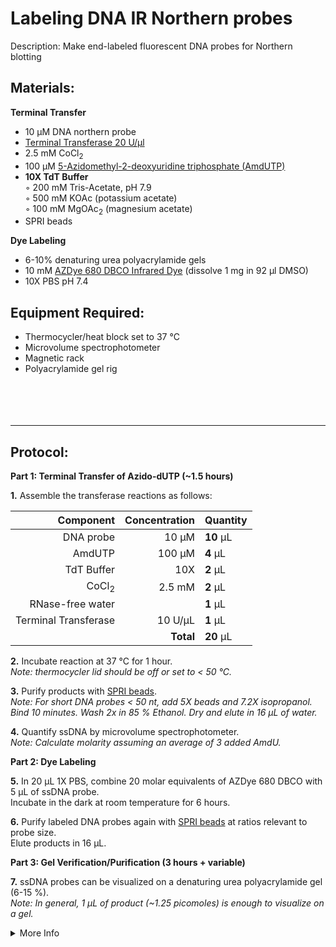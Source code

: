 Labeling DNA IR Northern probes
================================================================================
Description: Make end-labeled fluorescent DNA probes for Northern blotting

Materials:
--------------------------------------------------------------------------------
  **Terminal Transfer**  
  * 10 µM DNA northern probe
  * [Terminal Transferase 20 U/µl](https://www.neb.com/products/m0315-terminal-transferase)
  * 2.5 mM CoCl<sub>2</sub>
  * 100 µM [5-Azidomethyl-2-deoxyuridine triphosphate (AmdUTP)](https://www.jenabioscience.com/click-chemistry/click-reagents-by-chemistry/azide-reagents/nucleotides/uridines/clk-084-5-azidomethyl-dutp)
  * **10X TdT Buffer**  
    ◦ 200 mM Tris-Acetate, pH 7.9  
    ◦ 500 mM KOAc (potassium acetate)  
    ◦ 100 mM MgOAc<sub>2</sub> (magnesium acetate)
  * SPRI beads
  
  **Dye Labeling**  
  * 6-10% denaturing urea polyacrylamide gels  
  * 10 mM [AZDye 680 DBCO Infrared Dye](https://clickchemistrytools.com/product/afdye-680-dbco/) (dissolve 1 mg in 92 µl DMSO)
  * 10X PBS pH 7.4  

    

Equipment Required:
--------------------------------------------------------------------------------
  * Thermocycler/heat block set to 37 °C
  * Microvolume spectrophotometer
  * Magnetic rack
  * Polyacrylamide gel rig
<br/><br/><br/><br/><br/>
  
___
Protocol:
--------------------------------------------------------------------------------

**Part 1: Terminal Transfer of Azido-dUTP (~1.5 hours)**  

**1.** Assemble the transferase reactions as follows:

  | Component | Concentration | Quantity | 
  | ---------: | ---------: | :---------- |
  | DNA probe | 10 µM | **10**  µL | 
  | AmdUTP | 100 µM | **4**  µL |
  | TdT Buffer | 10X | **2**  µL |
  | CoCl<sub>2</sub> | 2.5 mM | **2**  µL |
  | RNase-free water |  | **1**  µL |  
  | Terminal Transferase | 10 U/µL | **1**  µL |
  || **Total** | **20** µL |

**2.** Incubate reaction at 37 °C for 1 hour.<br/>
_Note: thermocycler lid should be off or set to < 50 °C._ 

**3.** Purify products with [SPRI beads](../NGS/SPRI-beads.md).<br/>
_Note: For short DNA probes < 50 nt, add 5X beads and 7.2X isopropanol._ <br/>
_Bind 10 minutes. Wash 2x in 85 % Ethanol. Dry and elute in 16 µL of water._

**4.** Quantify ssDNA by microvolume spectrophotometer.<br/>
_Note: Calculate molarity assuming an average of 3 added AmdU._

**Part 2: Dye Labeling** 

**5.** In 20 µL 1X PBS, combine 20 molar equivalents of AZDye 680 DBCO with 5 µL of ssDNA probe. <br/>
Incubate in the dark at room temperature for 6 hours.

**6.** Purify labeled DNA probes again with [SPRI beads](../NGS/SPRI-beads.md) at ratios relevant to probe size.<br/>
Elute products in 16 µL.

**Part 3: Gel Verification/Purification (3 hours + variable)** 

**7.** ssDNA probes can be visualized on a denaturing urea polyacrylamide gel (6-15 %).<br/>
_Note: In general, 1 µL of product (~1.25 picomoles) is enough to visualize on a gel._

  
<!-- The text below creates dropdown lists for links to next steps or hyperlinks -->


<details>
  <summary>More Info</summary>
  
  <a href="https://doi.org/10.1261%2Frna.068213.118">
Original IR Northern Paper</a>

</details>
